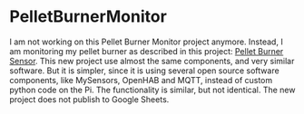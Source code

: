 # PelletBurnerMonitor
I am not working on this Pellet Burner Monitor project anymore. Instead, I am monitoring my pellet burner as described in this project: [Pellet Burner Sensor](https://github.com/CarstenAgerskov/PelletBurnerSensor/wiki). This new project use almost the same components, and very similar software. But it is simpler, since it is using several open source software components, like MySensors, OpenHAB and MQTT, instead of custom python code on the Pi. The functionality is similar, but not identical. The new project does not publish to Google Sheets.
